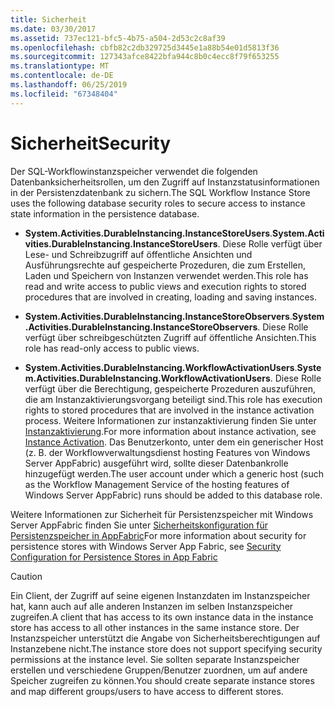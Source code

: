```yaml
---
title: Sicherheit
ms.date: 03/30/2017
ms.assetid: 737ec121-bfc5-4b75-a504-2d53c2c8af39
ms.openlocfilehash: cbfb82c2db329725d3445e1a88b54e01d5813f36
ms.sourcegitcommit: 127343afce8422bfa944c8b0c4ecc8f79f653255
ms.translationtype: MT
ms.contentlocale: de-DE
ms.lasthandoff: 06/25/2019
ms.locfileid: "67348404"
---
```

# <a name="security"></a><span data-ttu-id="4d376-102">Sicherheit</span><span class="sxs-lookup"><span data-stu-id="4d376-102">Security</span></span>
<span data-ttu-id="4d376-103">Der SQL-Workflowinstanzspeicher verwendet die folgenden Datenbanksicherheitsrollen, um den Zugriff auf Instanzstatusinformationen in der Persistenzdatenbank zu sichern.</span><span class="sxs-lookup"><span data-stu-id="4d376-103">The SQL Workflow Instance Store uses the following database security roles to secure access to instance state information in the persistence database.</span></span>  
  
- <span data-ttu-id="4d376-104">**System.Activities.DurableInstancing.InstanceStoreUsers**.</span><span class="sxs-lookup"><span data-stu-id="4d376-104">**System.Activities.DurableInstancing.InstanceStoreUsers**.</span></span> <span data-ttu-id="4d376-105">Diese Rolle verfügt über Lese- und Schreibzugriff auf öffentliche Ansichten und Ausführungsrechte auf gespeicherte Prozeduren, die zum Erstellen, Laden und Speichern von Instanzen verwendet werden.</span><span class="sxs-lookup"><span data-stu-id="4d376-105">This role has read and write access to public views and execution rights to stored procedures that are involved in creating, loading and saving instances.</span></span>  
  
- <span data-ttu-id="4d376-106">**System.Activities.DurableInstancing.InstanceStoreObservers**.</span><span class="sxs-lookup"><span data-stu-id="4d376-106">**System.Activities.DurableInstancing.InstanceStoreObservers**.</span></span> <span data-ttu-id="4d376-107">Diese Rolle verfügt über schreibgeschützten Zugriff auf öffentliche Ansichten.</span><span class="sxs-lookup"><span data-stu-id="4d376-107">This role has read-only access to public views.</span></span>  
  
- <span data-ttu-id="4d376-108">**System.Activities.DurableInstancing.WorkflowActivationUsers**.</span><span class="sxs-lookup"><span data-stu-id="4d376-108">**System.Activities.DurableInstancing.WorkflowActivationUsers**.</span></span> <span data-ttu-id="4d376-109">Diese Rolle verfügt über die Berechtigung, gespeicherte Prozeduren auszuführen, die am Instanzaktivierungsvorgang beteiligt sind.</span><span class="sxs-lookup"><span data-stu-id="4d376-109">This role has execution rights to stored procedures that are involved in the instance activation process.</span></span> <span data-ttu-id="4d376-110">Weitere Informationen zur instanzaktivierung finden Sie unter [Instanzaktivierung](instance-activation.md).</span><span class="sxs-lookup"><span data-stu-id="4d376-110">For more information about instance activation, see [Instance Activation](instance-activation.md).</span></span> <span data-ttu-id="4d376-111">Das Benutzerkonto, unter dem ein generischer Host (z. B. der Workflowverwaltungsdienst hosting Features von Windows Server AppFabric) ausgeführt wird, sollte dieser Datenbankrolle hinzugefügt werden.</span><span class="sxs-lookup"><span data-stu-id="4d376-111">The user account under which a generic host (such as the Workflow Management Service of the hosting features of Windows Server AppFabric) runs should be added to this database role.</span></span>  
  
 <span data-ttu-id="4d376-112">Weitere Informationen zur Sicherheit für Persistenzspeicher mit Windows Server AppFabric finden Sie unter [Sicherheitskonfiguration für Persistenzspeicher in AppFabric](https://go.microsoft.com/fwlink/?LinkId=201208)</span><span class="sxs-lookup"><span data-stu-id="4d376-112">For more information about security for persistence stores with Windows Server App Fabric, see [Security Configuration for Persistence Stores in App Fabric](https://go.microsoft.com/fwlink/?LinkId=201208)</span></span>  
  
> [!CAUTION]
>  <span data-ttu-id="4d376-113">Ein Client, der Zugriff auf seine eigenen Instanzdaten im Instanzspeicher hat, kann auch auf alle anderen Instanzen im selben Instanzspeicher zugreifen.</span><span class="sxs-lookup"><span data-stu-id="4d376-113">A client that has access to its own instance data in the instance store has access to all other instances in the same instance store.</span></span> <span data-ttu-id="4d376-114">Der Instanzspeicher unterstützt die Angabe von Sicherheitsberechtigungen auf Instanzebene nicht.</span><span class="sxs-lookup"><span data-stu-id="4d376-114">The instance store does not support specifying security permissions at the instance level.</span></span> <span data-ttu-id="4d376-115">Sie sollten separate Instanzspeicher erstellen und verschiedene Gruppen/Benutzer zuordnen, um auf andere Speicher zugreifen zu können.</span><span class="sxs-lookup"><span data-stu-id="4d376-115">You should create separate instance stores and map different groups/users to have access to different stores.</span></span>
